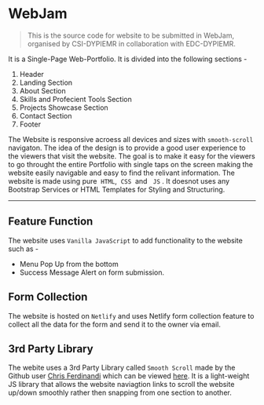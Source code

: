 # WebJam

> This is the source code for website to be submitted in WebJam, organised by CSI-DYPIEMR in collaboration with EDC-DYPIEMR.

It is a Single-Page Web-Portfolio. It is divided into the following sections - 
1. Header
2. Landing Section
3. About Section
4. Skills and Profecient Tools Section
5. Projects Showcase Section
6. Contact Section
7. Footer

The Website is responsive acroess all devices and sizes with `smooth-scroll` navigaton. The idea of the design is to provide a good user experience to the viewers that visit the website. The goal is to make it easy for the viewers to go throught the entire Portfolio with single taps on the screen making the website easily navigable and easy to find the relivant information. The website is made using pure &nbsp;`HTML`, &nbsp;`CSS`&nbsp; and &nbsp; `JS`&nbsp;. It doesnot uses any Bootstrap Services or HTML Templates for Styling and Structuring. 

***

## Feature Function 

The website uses `Vanilla JavaScript` to add functionality to the website such as - 
- Menu Pop Up from the bottom
- Success Message Alert on form submission. 

## Form Collection

The website is hosted on `Netlify` and uses Netlify form collection feature to collect all the data for the form and send it to the owner via email.

## 3rd Party Library

The webite uses a 3rd Party Library called `Smooth Scroll` made by the Github user [Chris Ferdinandi](https://github.com/cferdinandi) which can be viewed [here](https://github.com/cferdinandi/smooth-scroll). It is a light-weight JS library that allows the website naviagtion links to scroll the website up/down smoothly rather then snapping from one section to another.
